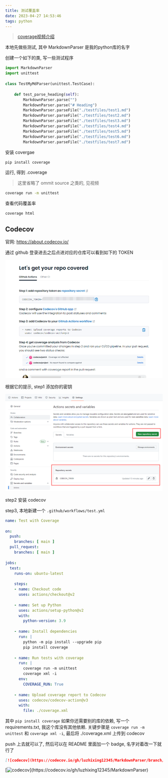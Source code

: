 ```yaml
---
title: 测试覆盖率
date: 2023-04-27 14:53:46
tags: python
---
```


> [coverage视频介绍](https://www.bilibili.com/video/BV17L411D7wy)

本地先做些测试, 其中 MarkdownParser 是我的python库的名字

创建一个如下的类, 写一些测试程序

```python
import MarkdownParser
import unittest

class TestMyMdParser(unittest.TestCase):

    def test_parse_heading(self):
        MarkdownParser.parse("")
        MarkdownParser.parse("# Heading")
        MarkdownParser.parseFile("./testfiles/test1.md")
        MarkdownParser.parseFile("./testfiles/test2.md")
        MarkdownParser.parseFile("./testfiles/test3.md")
        MarkdownParser.parseFile("./testfiles/test4.md")
        MarkdownParser.parseFile("./testfiles/test5.md")
        MarkdownParser.parseFile("./testfiles/test6.md")
        MarkdownParser.parseFile("./testfiles/test7.md")
```

安装 covergae

```bash
pip install coverage
```

运行, 得到 .coverage

> 这里省略了 ommit source 之类的, 见视频

```bash
coverage run -m unittest
```

查看代码覆盖率

```bash
coverage html
```

## Codecov

官网: https://about.codecov.io/

通过 github 登录进去之后点进对应的仓库可以看到如下的 TOKEN

![20230427190256](https://raw.githubusercontent.com/learner-lu/picbed/master/20230427190256.png)

根据它的提示, step1 添加你的密钥

![20230427190452](https://raw.githubusercontent.com/learner-lu/picbed/master/20230427190452.png)

step2 安装 codecov

step3, 本地新建一个 `.github/workflows/test.yml`

```yml
name: Test with Coverage

on:
  push:
    branches: [ main ]
  pull_request:
    branches: [ main ]

jobs:
  test:
    runs-on: ubuntu-latest

    steps:
    - name: Checkout code
      uses: actions/checkout@v2

    - name: Set up Python
      uses: actions/setup-python@v2
      with:
        python-version: 3.9

    - name: Install dependencies
      run: |
        python -m pip install --upgrade pip
        pip install coverage

    - name: Run tests with coverage
      run: |
        coverage run -m unittest
        coverage xml -i
      env:
        COVERAGE_RUN: True

    - name: Upload coverage report to Codecov
      uses: codecov/codecov-action@v3
      with:
        file: ./coverage.xml
```

其中 `pip install coverage` 如果你还需要别的库的依赖, 写一个 requirements.txt, 我这个库没有其他依赖. 关键步骤是 `coverage run -m unittest` 和 `coverage xml -i`, 最后将 ./coverage.xml 上传到 codecov

push 上去就可以了, 然后可以在 README 里面加一个 badge, 名字对着改一下就行了

```Markdown
[![codecov](https://codecov.io/gh/luzhixing12345/MarkdownParser/branch/main/graph/badge.svg?)](https://codecov.io/gh/luzhixing12345/MarkdownParser)
```

[![codecov](https://codecov.io/gh/luzhixing12345/MarkdownParser/branch/main/graph/badge.svg?)](https://codecov.io/gh/luzhixing12345/MarkdownParser)